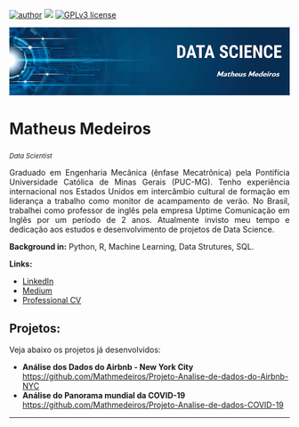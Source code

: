 [![author](https://img.shields.io/badge/author-Mathmedeiros-red.svg)](https://www.linkedin.com/in/matheushomedeiros/) [![](https://img.shields.io/badge/python-3.7+-blue.svg)](https://www.python.org/downloads/release/python-365/) [![GPLv3 license](https://img.shields.io/badge/License-GPLv3-blue.svg)](http://perso.crans.org/besson/LICENSE.html)

<p align="center">
  <img src="banner.png" >
</p>

# Matheus Medeiros
<sub>*Data Scientist*</sub>

<div style="text-align: justify">Graduado em Engenharia Mecânica (ênfase Mecatrônica) pela Pontifícia Universidade Católica de Minas Gerais (PUC-MG). Tenho experiência internacional nos Estados Unidos em intercâmbio cultural de formação em liderança a trabalho como monitor de acampamento de verão. No Brasil, trabalhei como professor de inglês pela empresa Uptime Comunicação em Inglês por um período de 2 anos. Atualmente invisto meu tempo e dedicação aos estudos e desenvolvimento de projetos de Data Science.</div>

**Background in:** Python, R, Machine Learning, Data Strutures, SQL.

**Links:**
* [LinkedIn](https://www.linkedin.com/in/matheushomedeiros/)
* [Medium](https://medium.com/something-about-data)
* [Professional CV](https://drive.google.com/file/d/11MlJlShI8ZkXNfWUvibt3AehJgd9ucD3/view?usp=sharing)


## Projetos:
Veja abaixo os projetos já desenvolvidos:

* **Análise dos Dados do Airbnb - New York City** https://github.com/Mathmedeiros/Projeto-Analise-de-dados-do-Airbnb-NYC
* **Análise do Panorama mundial da COVID-19** https://github.com/Mathmedeiros/Projeto-Analise-de-dados-COVID-19

---
